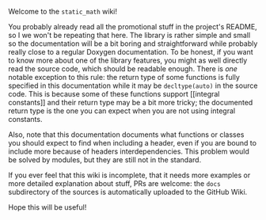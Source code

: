 Welcome to the `static_math` wiki!

You probably already read all the promotional stuff in the project's README, so I we won't be repeating that here. The library is rather simple and small so the documentation will be a bit boring and straightforward while probably really close to a regular Doxygen documentation. To be honest, if you want to know more about one of the library features, you might as well directly read the source code, which should be readable enough. There is *one* notable exception to this rule: the return type of some functions is fully specified in this documentation while it may be `decltype(auto)` in the source code. This is because some of these functions support [[integral constants]] and their return type may be a bit more tricky; the documented return type is the one you can expect when you are not using integral constants.

Also, note that this documentation documents what functions or classes you should expect to find when including a header, even if you are bound to include more because of headers interdependencies. This problem would be solved by modules, but they are still not in the standard.

If you ever feel that this wiki is incomplete, that it needs more examples or more detailed explanation about stuff, PRs are welcome: the `docs` subdirectory of the sources is automatically uploaded to the GitHub Wiki.

Hope this will be useful!

